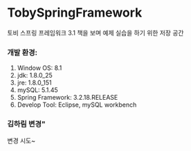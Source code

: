 # TobySpringFramework
토비 스프링 프레임워크 3.1 책을 보며 예제 실습을 하기 위한 저장 공간

### 개발 환경:
1. Window OS: 8.1
2. jdk: 1.8.0_25
3. jre: 1.8.0_151
4. mySQL: 5.1.45
5. Spring Framework: 3.2.18.RELEASE
6. Develop Tool: Eclipse, mySQL workbench

### 김하림 변경"
변경 시도~